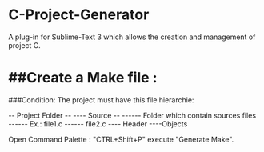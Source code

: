 C-Project-Generator
===================

A plug-in for Sublime-Text 3 which allows the creation and management of project C.

##Create a Make file :
====================
###Condition:
The project must have this file hierarchie:

\-- Project Folder --
\---- Source --
\------ Folder which contain sources files
\------ Ex.: file1.c
\------ file2.c
\---- Header
\----Objects

Open  Command Palette : "CTRL+Shift+P" execute "Generate Make".
